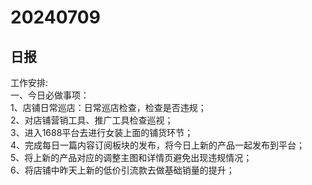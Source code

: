 # 20240709

## 日报
工作安排:  
一、今日必做事项：  
1、店铺日常巡店：日常巡店检查，检查是否违规；  
2、对店铺营销工具、推广工具检查巡视；  
3、进入1688平台去进行女装上面的铺货环节；  
4、完成每日一篇内容订阅板块的发布，将今日上新的产品一起发布到平台；  
5、将上新的产品对应的调整主图和详情页避免出现违规情况；  
6、将店铺中昨天上新的低价引流款去做基础销量的提升；  